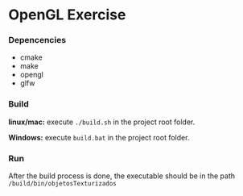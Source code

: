# OpenGL Exercise

### Depencencies
- cmake
- make
- opengl
- glfw

### Build
**linux/mac:** execute `./build.sh` in the project root folder.

**Windows:** execute `build.bat` in the project root folder.

### Run
After the build process is done, the executable should be in the path `/build/bin/objetosTexturizados`
